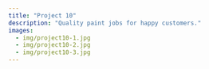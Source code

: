 ```yaml
---
title: "Project 10"
description: "Quality paint jobs for happy customers."
images:
  - img/project10-1.jpg
  - img/project10-2.jpg
  - img/project10-3.jpg
---
```

